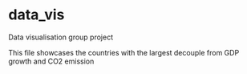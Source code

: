 # data_vis
Data visualisation group project

This file showcases the countries with the largest decouple from GDP growth and CO2 emission
